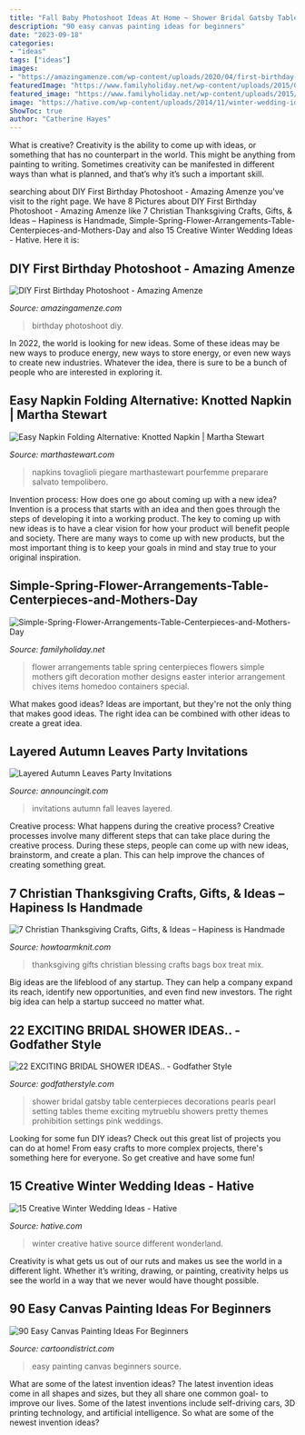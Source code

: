 ```yaml
---
title: "Fall Baby Photoshoot Ideas At Home ~ Shower Bridal Gatsby Table Centerpieces Decorations Pearls Pearl Setting Tables Theme Exciting Mytrueblu Showers Pretty Themes Prohibition Settings Pink Weddings"
description: "90 easy canvas painting ideas for beginners"
date: "2023-09-18"
categories:
- "ideas"
tags: ["ideas"]
images:
- "https://amazingamenze.com/wp-content/uploads/2020/04/first-birthday-photoshoot.jpg"
featuredImage: "https://www.familyholiday.net/wp-content/uploads/2015/03/Simple-Spring-Flower-Arrangements-Table-Centerpieces-and-Mothers-Day-Gift-Ideas-24.jpg"
featured_image: "https://www.familyholiday.net/wp-content/uploads/2015/03/Simple-Spring-Flower-Arrangements-Table-Centerpieces-and-Mothers-Day-Gift-Ideas-24.jpg"
image: "https://hative.com/wp-content/uploads/2014/11/winter-wedding-ideas/1-creative-winter-wedding-ideas.jpg"
ShowToc: true
author: "Catherine Hayes"
---
```



What is creative?
Creativity is the ability to come up with ideas, or something that has no counterpart in the world. This might be anything from painting to writing. Sometimes creativity can be manifested in different ways than what is planned, and that’s why it’s such a important skill.

	

		
searching about DIY First Birthday Photoshoot - Amazing Amenze you've visit to the right page. We have 8 Pictures about DIY First Birthday Photoshoot - Amazing Amenze like 7 Christian Thanksgiving Crafts, Gifts, &amp; Ideas – Hapiness is Handmade, Simple-Spring-Flower-Arrangements-Table-Centerpieces-and-Mothers-Day and also 15 Creative Winter Wedding Ideas - Hative. Here it is:
		
    
## DIY First Birthday Photoshoot - Amazing Amenze

<img loading=lazy src="https://amazingamenze.com/wp-content/uploads/2020/04/first-birthday-photoshoot.jpg" onerror="this.onerror=null;this.src='https://tse2.mm.bing.net/th?id=OIP.xyLv9TCyDPpSGv36BGNauAHaJ4&amp;pid=15.1';" alt="DIY First Birthday Photoshoot - Amazing Amenze">

_Source: amazingamenze.com_

>birthday photoshoot diy. 

	

In 2022, the world is looking for new ideas. Some of these ideas may be new ways to produce energy, new ways to store energy, or even new ways to create new industries. Whatever the idea, there is sure to be a bunch of people who are interested in exploring it.

    
## Easy Napkin Folding Alternative: Knotted Napkin | Martha Stewart

<img loading=lazy src="https://assets.marthastewart.com/styles/wmax-1500/d31/knotted-napkin-tablescape100615/knotted-napkin-tablescape100615.JPG?itok=JSWHuE9H" onerror="this.onerror=null;this.src='https://tse4.mm.bing.net/th?id=OIP.iR1f_gDxQdWWik7-UPd6DAHaKh&amp;pid=15.1';" alt="Easy Napkin Folding Alternative: Knotted Napkin | Martha Stewart">

_Source: marthastewart.com_

>napkins tovaglioli piegare marthastewart pourfemme preparare salvato tempolibero. 

	

Invention process: How does one go about coming up with a new idea?
Invention is a process that starts with an idea and then goes through the steps of developing it into a working product. The key to coming up with new ideas is to have a clear vision for how your product will benefit people and society. There are many ways to come up with new products, but the most important thing is to keep your goals in mind and stay true to your original inspiration.

    
## Simple-Spring-Flower-Arrangements-Table-Centerpieces-and-Mothers-Day

<img loading=lazy src="https://www.familyholiday.net/wp-content/uploads/2015/03/Simple-Spring-Flower-Arrangements-Table-Centerpieces-and-Mothers-Day-Gift-Ideas-24.jpg" onerror="this.onerror=null;this.src='https://tse2.mm.bing.net/th?id=OIP.wa_z8C1jY6nVcunKfcfmUwHaJQ&amp;pid=15.1';" alt="Simple-Spring-Flower-Arrangements-Table-Centerpieces-and-Mothers-Day">

_Source: familyholiday.net_

>flower arrangements table spring centerpieces flowers simple mothers gift decoration mother designs easter interior arrangement chives items homedoo containers special. 

	

What makes good ideas?
Ideas are important, but they're not the only thing that makes good ideas. The right idea can be combined with other ideas to create a great idea.

    
## Layered Autumn Leaves Party Invitations

<img loading=lazy src="https://www.announcingit.com/invitations/images/zLayered-Autumn-Leaves-Fall-Party-Invitations.jpg" onerror="this.onerror=null;this.src='https://tse2.mm.bing.net/th?id=OIP.dL__grlbJyuFUwzSSUOBewAAAA&amp;pid=15.1';" alt="Layered Autumn Leaves Party Invitations">

_Source: announcingit.com_

>invitations autumn fall leaves layered. 

	

Creative process: What happens during the creative process?
Creative processes involve many different steps that can take place during the creative process. During these steps, people can come up with new ideas, brainstorm, and create a plan. This can help improve the chances of creating something great.

    
## 7 Christian Thanksgiving Crafts, Gifts, &amp; Ideas – Hapiness Is Handmade

<img loading=lazy src="http://www.howtoarmknit.com/wp-content/uploads/2017/10/treat-bags-blessing-mix.jpg" onerror="this.onerror=null;this.src='https://tse3.mm.bing.net/th?id=OIP.LMDMxcMnfFSx2mdnTTJ7RwHaJ3&amp;pid=15.1';" alt="7 Christian Thanksgiving Crafts, Gifts, &amp; Ideas – Hapiness is Handmade">

_Source: howtoarmknit.com_

>thanksgiving gifts christian blessing crafts bags box treat mix. 

	

Big ideas are the lifeblood of any startup. They can help a company expand its reach, identify new opportunities, and even find new investors. The right big idea can help a startup succeed no matter what.

    
## 22 EXCITING BRIDAL SHOWER IDEAS.. - Godfather Style

<img loading=lazy src="http://godfatherstyle.com/wp-content/uploads/2016/01/bridal-shower-ideas-....6.jpg" onerror="this.onerror=null;this.src='https://tse3.mm.bing.net/th?id=OIP.jK3Blv1tfHqQNpqzXE-xuQHaLH&amp;pid=15.1';" alt="22 EXCITING BRIDAL SHOWER IDEAS.. - Godfather Style">

_Source: godfatherstyle.com_

>shower bridal gatsby table centerpieces decorations pearls pearl setting tables theme exciting mytrueblu showers pretty themes prohibition settings pink weddings. 

	

Looking for some fun DIY ideas? Check out this great list of projects you can do at home! From easy crafts to more complex projects, there's something here for everyone. So get creative and have some fun!

    
## 15 Creative Winter Wedding Ideas - Hative

<img loading=lazy src="https://hative.com/wp-content/uploads/2014/11/winter-wedding-ideas/1-creative-winter-wedding-ideas.jpg" onerror="this.onerror=null;this.src='https://tse3.mm.bing.net/th?id=OIP.0QNbOoxRbRW8GSWy7VvLtwHaKZ&amp;pid=15.1';" alt="15 Creative Winter Wedding Ideas - Hative">

_Source: hative.com_

>winter creative hative source different wonderland. 

	

Creativity is what gets us out of our ruts and makes us see the world in a different light. Whether it’s writing, drawing, or painting, creativity helps us see the world in a way that we never would have thought possible.

    
## 90 Easy Canvas Painting Ideas For Beginners

<img loading=lazy src="http://www.cartoondistrict.com/wp-content/uploads/2017/06/Easy-Canvas-Painting-Ideas-For-Beginners12-1.jpg" onerror="this.onerror=null;this.src='https://tse1.mm.bing.net/th?id=OIP.75JHrMYTB54gmcl77lgG1AHaJ4&amp;pid=15.1';" alt="90 Easy Canvas Painting Ideas For Beginners">

_Source: cartoondistrict.com_

>easy painting canvas beginners source. 

	

What are some of the latest invention ideas?
The latest invention ideas come in all shapes and sizes, but they all share one common goal- to improve our lives. Some of the latest inventions include self-driving cars, 3D printing technology, and artificial intelligence. So what are some of the newest invention ideas?

